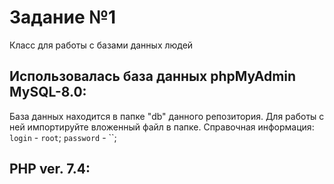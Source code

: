 # Задание №1 
Класс для работы с базами данных людей

## Использовалась база данных phpMyAdmin MySQL-8.0:
База данных находится в папке "db" данного репозитория. 
Для работы с ней импортируйте вложенный файл в папке.
Справочная информация:
   `login` - `root`;
   `password` - ``;

## PHP ver. 7.4:
  
